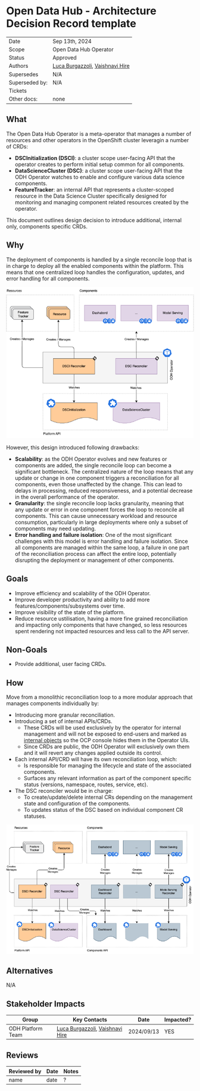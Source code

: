 # Open Data Hub - Architecture Decision Record template

<!-- copy and paste this template to start authoring your own ADR -->
<!-- for the Status of new ADRs, please use Approved, since it will be approved by the time it is merged -->
<!-- remove this comment block too -->

|                |            |
| -------------- | ---------- |
| Date           | Sep 13th, 2024 |
| Scope          | Open Data Hub Operator |
| Status         | Approved |
| Authors        | [Luca Burgazzoli](@lburgazzoli), [Vaishnavi Hire](@VaishnaviHire) |
| Supersedes     | N/A |
| Superseded by: | N/A |
| Tickets        | |
| Other docs:    | none |

## What

The Open Data Hub Operator is a meta-operator that manages a number of resources and other operators in the OpenShift cluster leveragin a number of CRDs:
- **DSCInitialization (DSCI)**: a cluster scope user-facing API that the operator creates to perform initial setup common for all components.
- **DataScienceCluster (DSC)**: a cluster scope user-facing API that the ODH Operator watches to enable and configure various data science components.
- **FeatureTracker**: an internal API that represents a cluster-scoped resource in the Data Science Cluster specifically designed for monitoring and managing component related resources created by the operator.

This document outlines design decision to introduce additional, internal only, components specific CRDs.

## Why

The deployment of components is handled by a single reconcile loop that is in charge to deploy all the enabled components within the platform. 
This means that one centralized loop handles the configuration, updates, and error handling for all components.

![architecture](assets/ODH-ADR-Operator-0006/odh-operator-current.png)

However, this design introduced following drawbacks:
- **Scalability**: as the ODH Operator evolves and new features or components are added, the single reconcile loop can become a significant bottleneck. The centralized nature of the loop means that any update or change in one component triggers a reconciliation for all components, even those unaffected by the change. This can lead to delays in processing, reduced responsiveness, and a potential decrease in the overall performance of the operator.
- **Granularity**: the single reconcile loop lacks granularity, meaning that any update or error in one component forces the loop to reconcile all components. This can cause unnecessary workload and resource consumption, particularly in large deployments where only a subset of components may need updating. 
- **Error handling and failure isolation**: One of the most significant challenges with this model is error handling and failure isolation. Since all components are managed within the same loop, a failure in one part of the reconciliation process can affect the entire loop, potentially disrupting the deployment or management of other components. 

## Goals

- Improve efficiency and scalability of the ODH Operator. 
- Improve developer productivity and ability to add more features/components/subsystems over time.
- Improve visibility of the state of the platform.
- Reduce resource ustilisation, having a more fine grained reconciliation and impacting only components that have changed, so less resources spent rendering not impacted resources and less call to the API server.

## Non-Goals

* Provide additional, user facing CRDs. 

## How

Move from a monolithic reconciliation loop to a more modular approach that manages components individually by:

- Introducing more granular reconciliation.
- Introducing a set of internal APIs/CRDs. 
  - These CRDs will be used exclusively by the operator for internal management and will not be exposed to end-users and marked as [internal objects](https://docs.openshift.com/container-platform/4.16/operators/operator_sdk/osdk-generating-csvs.html#osdk-hiding-internal-objects_osdk-generating-csvs) so the OCP console hides them in the Operator UIs.
  - Since CRDs are public, the ODH Operator will exclusively own them and it will revert any changes applied outside its control.
- Each internal API/CRD will have its own reconciliation loop, which:
  - Is responsible for managing the lifecycle and state of the associated components.
  - Surfaces any relevant information as part of the component specific status (versions, namespace, routes, service, etc). 
- The DSC reconciler would be in charge:
    - To create/update/delete internal CRs depending on the management state and configuration of the components.
    - To updates status of the DSC based on individual component CR statuses. 


![architecture](assets/ODH-ADR-Operator-0006/odh-operator-next.png)

## Alternatives

N/A

## Stakeholder Impacts

| Group              | Key Contacts     | Date       | Impacted? |
| ------------------ | ---------------- | ---------- | --------- |
| ODH Platform Team  | [Luca Burgazzoli](@lburgazzoli), [Vaishnavi Hire](@VaishnaviHire) | 2024/09/13 | YES |

## Reviews

| Reviewed by                   | Date       | Notes |
| ----------------------------- | ---------  | ------|
| name                          | date       | ? |
